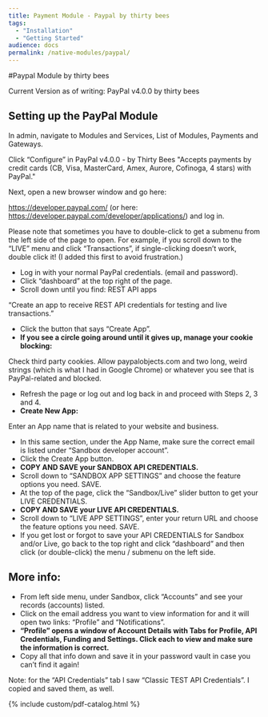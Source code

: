 ```yaml
---
title: Payment Module - Paypal by thirty bees
tags:
  - "Installation"
  - "Getting Started"
audience: docs
permalink: /native-modules/paypal/
---
```


#Paypal Module by thirty bees

Current Version as of writing: PayPal v4.0.0 by thirty bees

## Setting up the PayPal Module

In admin, navigate to Modules and Services, List of Modules, Payments and Gateways.

Click “Configure” in PayPal v4.0.0 - by Thirty Bees
"Accepts payments by credit cards (CB, Visa, MasterCard, Amex, Aurore, Cofinoga, 4 stars) with PayPal."

Next, open a new browser window and go here:

https://developer.paypal.com/ (or here: https://developer.paypal.com/developer/applications/) and log in.

Please note that sometimes you have to double-click to get a submenu from the left side of the page to open. For example, if you scroll down to the “LIVE” menu and click “Transactions”, if single-clicking doesn’t work, double click it! (I added this first to avoid frustration.)

- Log in with your normal PayPal credentials. (email and password).
- Click “dashboard” at the top right of the page.
- Scroll down until you find: REST API apps

“Create an app to receive REST API credentials for testing and live transactions.”

- Click the button that says “Create App”.
- **If you see a circle going around until it gives up, manage your cookie blocking:**

Check third party cookies. Allow paypalobjects.com and two long, weird strings (which is what I had in Google Chrome) or whatever you see that is PayPal-related and blocked.

- Refresh the page or log out and log back in and proceed with Steps 2, 3 and 4.
- **Create New App:**

Enter an App name that is related to your website and business.

- In this same section, under the App Name, make sure the correct email is listed under “Sandbox developer account”.
- Click the Create App button.
- **COPY AND SAVE your SANDBOX API CREDENTIALS.**
- Scroll down to “SANDBOX APP SETTINGS” and choose the feature options you need. SAVE.
- At the top of the page, click the “Sandbox/Live” slider button to get your LIVE CREDENTIALS.
- **COPY AND SAVE your LIVE API CREDENTIALS.**
- Scroll down to “LIVE APP SETTINGS”, enter your return URL and choose the feature options you need. SAVE.
- If you get lost or forgot to save your API CREDENTIALS for Sandbox and/or Live, go back to the top right and click “dashboard” and then click (or double-click) the menu / submenu on the left side.

## More info:

- From left side menu, under Sandbox, click “Accounts” and see your records (accounts) listed.
- Click on the email address you want to view information for and it will open two links: “Profile” and “Notifications”.
- **“Profile” opens a window of Account Details with Tabs for Profile, API Credentials, Funding and Settings. Click each to view and make sure the information is correct.**
- Copy all that info down and save it in your password vault in case you can’t find it again!

<div class="alert alert-warning">Note: for the “API Credentials” tab I saw “Classic TEST API Credentials”. I copied and saved them, as well.</div>

{% include custom/pdf-catalog.html %}